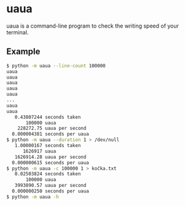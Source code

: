 # uaua
uaua is a command-line program to check the writing speed of your terminal.

## Example
```sh
$ python -m uaua --line-count 100000
uaua
uaua
uaua
uaua
uaua
...
uaua
uaua
   0.43807244 seconds taken
       100000 uaua
    228272.75 uaua per second
  0.000004381 seconds per uaua
$ python -m uaua --duration 1 > /dev/null
   1.00000167 seconds taken
      1626917 uaua
   1626914.28 uaua per second
  0.000000615 seconds per uaua
$ python -m uaua -c 100000 1 > kočka.txt
   0.02503824 seconds taken
       100000 uaua
   3993890.57 uaua per second
  0.000000250 seconds per uaua
$ python -m uaua -h
```